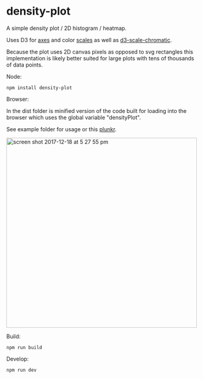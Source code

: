 # density-plot
A simple density plot / 2D histogram / heatmap.

Uses D3 for [axes](https://github.com/d3/d3-axis) and color [scales](https://github.com/d3/d3-scale) as well as [d3-scale-chromatic](https://github.com/d3/d3-scale-chromatic).

Because the plot uses 2D canvas pixels as opposed to svg rectangles this implementation is likely better suited for large plots with tens of thousands of data points.

Node:
```
npm install density-plot
```

Browser:

In the dist folder is minified version of the code built for loading into the browser which uses the global variable "densityPlot".

See example folder for usage or this [plunkr](https://run.plnkr.co/preview/cjbd112es00063h5yaujsug9h/).


<img width="498" alt="screen shot 2017-12-18 at 5 27 55 pm" src="https://user-images.githubusercontent.com/232036/34133285-833991de-e419-11e7-96d7-a3d9f02eaadd.png">


Build:
```
npm run build
```

Develop:
```
npm run dev
```

